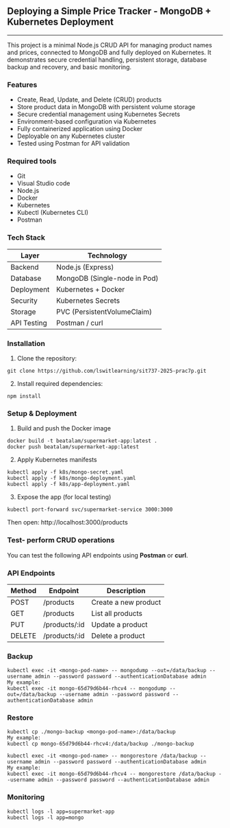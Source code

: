 ## Deploying a Simple Price Tracker - MongoDB + Kubernetes Deployment
---
This project is a minimal Node.js CRUD API for managing product names and prices, connected to MongoDB and fully deployed on Kubernetes. It demonstrates secure credential handling, persistent storage, database backup and recovery, and basic monitoring. 

### Features
- Create, Read, Update, and Delete (CRUD) products
- Store product data in MongoDB with persistent volume storage
- Secure credential management using Kubernetes Secrets
- Environment-based configuration via Kubernetes
- Fully containerized application using Docker
- Deployable on any Kubernetes cluster
- Tested using Postman for API validation

### Required tools
- Git
- Visual Studio code
- Node.js
- Docker
- Kubernetes
- Kubectl (Kubernetes CLI)
- Postman

### Tech Stack

| Layer         | Technology           |
|---------------|----------------------|
| Backend       | Node.js (Express)    |
| Database      | MongoDB (Single-node in Pod) |
| Deployment    | Kubernetes + Docker  |
| Security      | Kubernetes Secrets   |
| Storage       | PVC (PersistentVolumeClaim) |
| API Testing   | Postman / curl       |

### Installation
1. Clone the repository:
```
git clone https://github.com/lswitlearning/sit737-2025-prac7p.git
```

2. Install required dependencies:
```
npm install
```

### Setup & Deployment

1. Build and push the Docker image
```
docker build -t beatalam/supermarket-app:latest .
docker push beatalam/supermarket-app:latest
```

2. Apply Kubernetes manifests
```
kubectl apply -f k8s/mongo-secret.yaml
kubectl apply -f k8s/mongo-deployment.yaml
kubectl apply -f k8s/app-deployment.yaml
```

3. Expose the app (for local testing)
```
kubectl port-forward svc/supermarket-service 3000:3000
```
Then open: http://localhost:3000/products

### Test- perform CRUD operations
You can test the following API endpoints using **Postman** or **curl**.

### API Endpoints
| Method         | Endpoint           | Description      |
|---------------|----------------------|--------------------|
| POST       | /products    |Create a new product|
| GET      | /products |List all products|
| PUT    | /products/:id  |Update a product|
| DELETE     | /products/:id   |Delete a product|

### Backup
```
kubectl exec -it <mongo-pod-name> -- mongodump --out=/data/backup --username admin --password password --authenticationDatabase admin
My example:
kubectl exec -it mongo-65d79d6b44-rhcv4 -- mongodump --out=/data/backup --username admin --password password --authenticationDatabase admin
```

### Restore
```
kubectl cp ./mongo-backup <mongo-pod-name>:/data/backup
My example:
kubectl cp mongo-65d79d6b44-rhcv4:/data/backup ./mongo-backup

kubectl exec -it <mongo-pod-name> -- mongorestore /data/backup --username admin --password password --authenticationDatabase admin
My example:
kubectl exec -it mongo-65d79d6b44-rhcv4 -- mongorestore /data/backup --username admin --password password --authenticationDatabase admin
```

### Monitoring
```
kubectl logs -l app=supermarket-app
kubectl logs -l app=mongo
```
